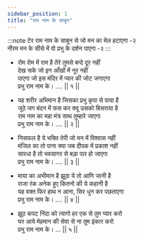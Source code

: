 ```yaml
---
sidebar_position: 1
title: "राम नाम के साबुन"
---
```


:::note टेर
राम नाम के साबुन से जो मन का मेल हटाएगा -२ <br/>
नीरम मन के सीसे में वो प्रभु के दर्शन पाएगा -२
:::

- रोम रोम में राम है तेरे तुमसे बन्दे दूर नहीं <br/>
  देख सके जो इन आँखों में नूर नहीं <br/>
  पाएगा जो इस मंदिर में प्यार की जोट जगाएगा <br/>
  प्रभु राम नाम के। …. || १ ||

- यह शरीर अभिमान है जिसका प्रभु कृपा से पाया है <br/>
  जूठे जग बंदन में फस कर क्यू उसको बिसराया है <br/>
  राम नाम का महा मंत्र साथ तुम्हारे जाएगा <br/>
  प्रभु राम नाम के। …. || २ ||

- निसफल है ये भक्ति तेरी जो मन में विश्वास नहीं <br/>
  मंजिल का तो पाना क्या जब दीपक में प्रकाश नहीं <br/>
  सारधा है तो भवसागर से बड़ा पार हो जाएगा <br/>
  प्रभु राम नाम के। …. || ३ ||

- माया का अभीमान है झूठा ये तो आणि जानी है <br/>
  राजा रंक अनेक हुए कितनो की ये कहानी है <br/>
  यह वक्त फिर हाथ न आना, सिर धुन कर पछताएगा <br/>
  प्रभु राम नाम के। …. || ४ ||

- झूठ कपट निंदा को त्यागो हर एक से तुम प्यार करो <br/>
  घर आये मेहमान की सेवा से ना तुम इंकार करो <br/>
  प्रभु राम नाम के। … || ५ ||
